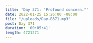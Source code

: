```yaml
---
title: 'Day 371: "Profound concern."'
date: 2022-01-25 15:26:00 -08:00
file: "/uploads/Day-B371.mp3"
post: Day 371
duration: '00:05:41'
length: 4721271
---
```


